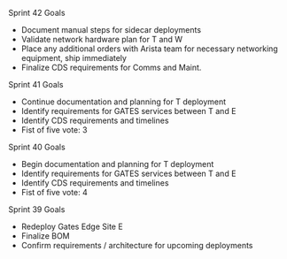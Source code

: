 Sprint 42 Goals
- Document manual steps for sidecar deployments
- Validate network hardware plan for T and W
- Place any additional orders with Arista team for necessary networking equipment, ship immediately
- Finalize CDS requirements for Comms and Maint.

Sprint 41 Goals
- Continue documentation and planning for T deployment
- Identify requirements for GATES services between T and E
- Identify CDS requirements and timelines 
- Fist of five vote: 3

Sprint 40 Goals
- Begin documentation and planning for T deployment
- Identify requirements for GATES services between T and E
- Identify CDS requirements and timelines 
- Fist of five vote: 4

Sprint 39 Goals
- Redeploy Gates Edge Site E
- Finalize BOM
- Confirm requirements / architecture for upcoming deployments

